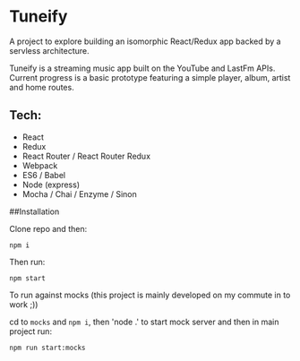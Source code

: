 # Tuneify

A project to explore building an isomorphic React/Redux app backed by a servless architecture. 

Tuneify is a streaming music app built on the YouTube and LastFm APIs. Current progress is a basic prototype featuring a simple player, album, artist and home routes.

## Tech:

* React
* Redux
* React Router / React Router Redux
* Webpack
* ES6 / Babel
* Node (express)
* Mocha / Chai / Enzyme / Sinon

##Installation

Clone repo and then:

```
npm i
```

Then run:

```
npm start
```

To run against mocks (this project is mainly developed on my commute in to work ;))

cd to `mocks` and `npm i`, then 'node .' to start mock server and then in main project run:


```
npm run start:mocks
```


